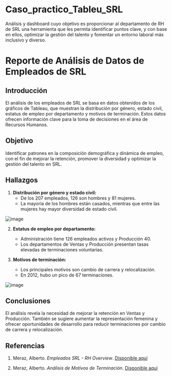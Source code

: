 # Caso_practico_Tableu_SRL
Análisis y dashboard cuyo objetivo es proporcionar al departamento de RH de SRL una herramienta que les  permita identificar puntos clave, y con base en ellos, optimizar la gestión del talento y  fomentar un entorno laboral más inclusivo y diverso. 
# Reporte de Análisis de Datos de Empleados de SRL

## Introducción
El análisis de los empleados de SRL se basa en datos obtenidos de los gráficos de Tableau, que muestran la distribución por género, estado civil, estatus de empleo por departamento y motivos de terminación. Estos datos ofrecen información clave para la toma de decisiones en el área de Recursos Humanos.

## Objetivo
Identificar patrones en la composición demográfica y dinámica de empleo, con el fin de mejorar la retención, promover la diversidad y optimizar la gestión del talento en SRL.

## Hallazgos
1. **Distribución por género y estado civil:**
   - De los 207 empleados, 126 son hombres y 81 mujeres.
   - La mayoría de los hombres están casados, mientras que entre las mujeres hay mayor diversidad de estado civil.
     
![image](https://github.com/user-attachments/assets/31733bcb-2330-4aa9-815f-54334542c076)


2. **Estatus de empleo por departamento:**
   - Administración tiene 126 empleados activos y Producción 40.
   - Los departamentos de Ventas y Producción presentan tasas elevadas de terminaciones voluntarias.

3. **Motivos de terminación:**
   - Los principales motivos son cambio de carrera y relocalización.
   - En 2012, hubo un pico de 67 terminaciones.
  
![image](https://github.com/user-attachments/assets/07518216-1ffd-4254-9d9d-75c7bf21bd15)


## Conclusiones
El análisis revela la necesidad de mejorar la retención en Ventas y Producción. También se sugiere aumentar la representación femenina y ofrecer oportunidades de desarrollo para reducir terminaciones por cambio de carrera y relocalización.

## Referencias

1. Meraz, Alberto. *Empleados SRL - RH Overview*. [Disponible aquí](https://public.tableau.com/views/Empleados-SRL-RH/Overview?:language=es-ES&:sid=&:redirect=auth&:display_count=n&:origin=viz_share_link)

2. Meraz, Alberto. *Análisis de Motivos de Terminación*. [Disponible aquí](https://public.tableau.com/views/Empleados-SRL-RH2/Anlisisdemotivosdeterminacin?:language=es-ES&publish=yes&:sid=&:redirect=auth&:display_count=n&:origin=viz_share_link)
